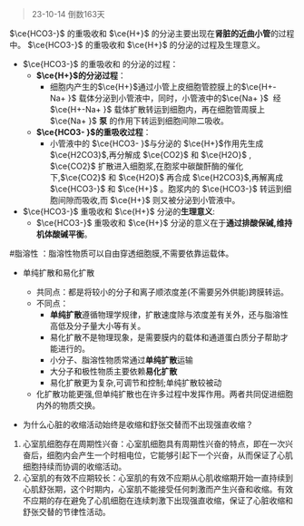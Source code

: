 > 23-10-14 倒数163天

$\ce{HCO3-}$ 的重吸收和 $\ce{H+}$ 的分泌主要出现在**肾脏的近曲小管**的过程中。
$\ce{HCO3-}$ 的重吸收和 $\ce{H+}$ 的分泌的过程及生理意义。
- $\ce{HCO3-}$ 的重吸收和 的分泌的过程：
	- **$\ce{H+}$的分泌过程**：
		 - 细胞内产生的$\ce{H+}$通过小管上皮细胞管腔膜上的$\ce{H+-Na+ }$ 载体分泌到小管液中，同时，小管液中的$\ce{Na+ }$  经$\ce{H+-Na+ }$ 载体扩散转运到细胞内，再在细胞管周膜上$\ce{Na+ }$ **泵** 的作用下转运到细胞间隙二吸收。 
	 - **$\ce{HCO3- }$的重吸收过程**：
		 - 小管液中的 $\ce{HCO3- }$与分泌的 $\ce{H+}$作用先生成 $\ce{H2CO3}$,再分解成 $\ce{CO2}$ 和 $\ce{H2O}$ , $\ce{CO2}$ 扩散进入细胞浆,在胞浆中碳酸酐酶的催化下,$\ce{CO2}$ 和 $\ce{H2O}$ 再合成 $\ce{H2CO3}$,再解离成 $\ce{HCO3-}$ 和 $\ce{H+}$ 。胞浆内的 $\ce{HCO3-}$ 转运到细胞间隙而吸收,而 $\ce{H+}$ 则又被分泌到小管液中。
 - $\ce{HCO3-}$ 重吸收和 $\ce{H+}$ 分泌的**生理意义**:
	 - $\ce{HCO3-}$ 重吸收和 $\ce{H+}$ 分泌的意义在于**通过排酸保碱,维持机体酸碱平衡**。

#脂溶性 ：脂溶性物质可以自由穿透细胞膜,不需要依靠运载体。
- 单纯扩散和易化扩散
	- 共同点：都是将较小的分子和离子顺浓度差(不需要另外供能)跨膜转运。
	- 不同点：
		- **单纯扩散**遵循物理学规律，扩散速度除与浓度差有关外，还与脂溶性高低及分子量大小等有关。
		- 易化扩散不是物理现象，是需要膜内的载体和通道蛋白质分子帮助才能进行的。
		- 小分子、脂溶性物质常通过**单纯扩散**运输
		- 大分子和极性物质主要依赖**易化扩散**
		- 易化扩散更为复杂,可调节和控制;单纯扩散较被动
	 - 化扩散功能更强,但单纯扩散也在许多过程中发挥作用。两者共同促进细胞内外的物质交换。

 - 为什么心脏的收缩活动始终是收缩和舒张交替而不出现强直收缩？
1. 心室肌细胞存在周期性兴奋：心室肌细胞具有周期性兴奋的特点，即在一次兴奋后，细胞内会产生一个时相电位，它能够引起下一个兴奋，从而保证了心肌细胞持续而协调的收缩活动。
2. 心室肌的有效不应期较长：心室肌的有效不应期从心肌收缩期开始一直持续到心肌舒张期，这个时期内，心室肌不能接受任何刺激而产生兴奋和收缩。有效不应期的存在避免了心肌细胞在连续刺激下出现强直收缩，保证了心脏收缩和舒张交替的节律性活动。

